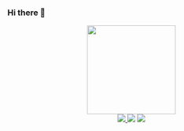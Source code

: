 ### Hi there 👋

<div align="center">
  <a href="https://github.com/leonardo-trote">
  <img height="180em" src="https://github-readme-stats.vercel.app/api/top-langs/?username=leonardo-trote&layout=compact&langs_count=7&theme=dracula"/>
</div>
  
  <div align="center">
  <a href="" target="_blank"><img src="https://img.shields.io/badge/Discord-7289DA?style=for-the-badge&logo=discord&logoColor=white" target="_blank">    </a> <a href = "mailto:leonardotrotemartins@gmail.com.com"><img src="https://img.shields.io/badge/-Gmail-%23333?style=for-the-badge&logo=gmail&logoColor=white" target="_blank"></a>
  <a href="https://www.linkedin.com/in/leonardo-trote-54ab20218/" target="_blank"><img src="https://img.shields.io/badge/-LinkedIn-%230077B5?style=for-the-badge&logo=linkedin&logoColor=white" target="_blank"></a> 
    </div>
